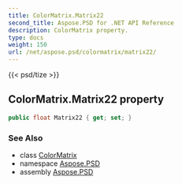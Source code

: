 ```yaml
---
title: ColorMatrix.Matrix22
second_title: Aspose.PSD for .NET API Reference
description: ColorMatrix property. 
type: docs
weight: 150
url: /net/aspose.psd/colormatrix/matrix22/
---
```

{{< psd/tize >}}
## ColorMatrix.Matrix22 property

```csharp
public float Matrix22 { get; set; }
```

### See Also

* class [ColorMatrix](../)
* namespace [Aspose.PSD](../../colormatrix/)
* assembly [Aspose.PSD](../../../)


